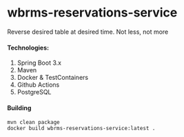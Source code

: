 # wbrms-reservations-service
Reverse desired table at desired time. Not less, not more

#### Technologies:
1. Spring Boot 3.x
2. Maven
3. Docker & TestContainers
4. Github Actions
5. PostgreSQL


#### Building

```
mvn clean package
docker build wbrms-reservations-service:latest .
```

